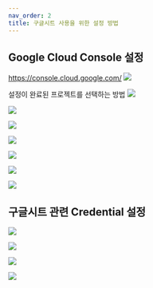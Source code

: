 ```yaml
---
nav_order: 2
title: 구글시트 사용을 위한 설정 방법
---
```


## Google Cloud Console 설정
https://console.cloud.google.com/
![](99%20Attachments/CleanShot%202025-08-02%20at%2001.15.25@2x.png)

설정이 완료된 프로젝트를 선택하는 방법
![](99%20Attachments/CleanShot%202025-08-02%20at%2001.16.53@2x.png)

![](99%20Attachments/CleanShot%202025-08-02%20at%2001.20.23@2x.png)

![](99%20Attachments/CleanShot%202025-08-02%20at%2001.24.13@2x.png)

![](99%20Attachments/CleanShot%202025-08-02%20at%2001.27.14@2x.png)

![](99%20Attachments/CleanShot%202025-08-02%20at%2001.28.30@2x.png)

![](99%20Attachments/CleanShot%202025-08-02%20at%2001.29.53@2x.png)

![](99%20Attachments/CleanShot%202025-08-02%20at%2001.31.06@2x.png)

## 구글시트 관련 Credential 설정
![](99%20Attachments/CleanShot%202025-08-02%20at%2001.43.53@2x.png)

![](99%20Attachments/CleanShot%202025-08-02%20at%2001.47.59@2x.png)

![](99%20Attachments/CleanShot%202025-08-02%20at%2001.51.06@2x.png)

![](99%20Attachments/CleanShot%202025-08-02%20at%2001.52.20@2x.png)

